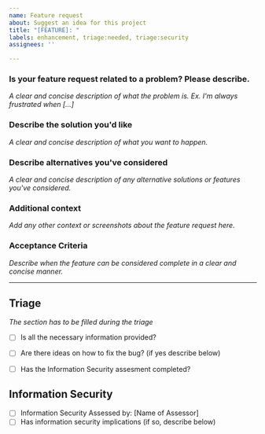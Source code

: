 ```yaml
---
name: Feature request
about: Suggest an idea for this project
title: "[FEATURE]: "
labels: enhancement, triage:needed, triage:security
assignees: ''

---
```


### Is your feature request related to a problem? Please describe.

*A clear and concise description of what the problem is. Ex. I'm always frustrated when [...]*

### Describe the solution you'd like

*A clear and concise description of what you want to happen.*

### Describe alternatives you've considered

*A clear and concise description of any alternative solutions or features you've considered.*

### Additional context

*Add any other context or screenshots about the feature request here.*

### Acceptance Criteria

*Describe when the feature can be considered complete in a clear and concise manner.*

----
## Triage

*The section has to be filled during the triage*

* [ ] Is all the necessary information provided?
* [ ] Are there ideas on how to fix the bug? (if yes describe below)
* [ ] Has the Information Security assesment completed?



## Information Security

* [ ] Information Security Assessed by: [Name of Assessor]
* [ ] Has information security implications (if so, describe below)
